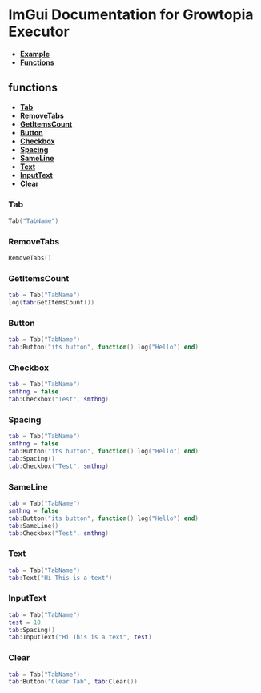 # ImGui Documentation for Growtopia Executor
* **[Example](#Example)**
* **[Functions](#functions)**

## functions
* **[Tab](#Tab)**
* **[RemoveTabs](#RemoveTabs)**
* **[GetItemsCount](#GetItemsCount)**
* **[Button](#Button)**
* **[Checkbox](#Checkbox)**
* **[Spacing](#Spacing)**
* **[SameLine](#SameLine)**
* **[Text](#Text)**
* **[InputText](#InputText)**
* **[Clear](#Clear)**

### Tab
```lua
Tab("TabName")
```

### RemoveTabs
```lua
RemoveTabs()
```

### GetItemsCount
```lua
tab = Tab("TabName")
log(tab:GetItemsCount())
```

### Button
```lua
tab = Tab("TabName")
tab:Button("its button", function() log("Hello") end)
```

### Checkbox
```lua
tab = Tab("TabName")
smthng = false
tab:Checkbox("Test", smthng)
```

### Spacing
```lua
tab = Tab("TabName")
smthng = false
tab:Button("its button", function() log("Hello") end)
tab:Spacing()
tab:Checkbox("Test", smthng)
```

### SameLine
```lua
tab = Tab("TabName")
smthng = false
tab:Button("its button", function() log("Hello") end)
tab:SameLine()
tab:Checkbox("Test", smthng)
```

### Text
```lua
tab = Tab("TabName")
tab:Text("Hi This is a text")
```

### InputText
```lua
tab = Tab("TabName")
test = 10
tab:Spacing()
tab:InputText("Hi This is a text", test)
```

### Clear
```lua
tab = Tab("TabName")
tab:Button("Clear Tab", tab:Clear())
```
